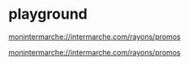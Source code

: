# playground

[monintermarche://intermarche.com/rayons/promos](monintermarche://intermarche.com/rayons/promos)

<monintermarche://intermarche.com/rayons/promos>

[id]: <monintermarche://intermarche.com/rayons/promos>  "Optional Title Here"


[monintermarche://intermarche.com/rayons/promos]: <monintermarche://intermarche.com/rayons/promos>  "Optional Title Here"
